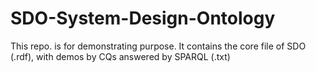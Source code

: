 # SDO-System-Design-Ontology
This repo. is for demonstrating purpose. It contains the core file of SDO (.rdf), with demos by CQs answered by SPARQL (.txt)
